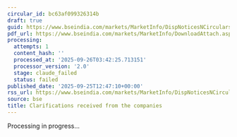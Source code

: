 ```yaml
---
circular_id: bc63af099326314b
draft: true
guid: https://www.bseindia.com/markets/MarketInfo/DispNoticesNCirculars.aspx?Noticeid={4E200365-78AE-4080-9ECF-6282CABC2C4E}&noticeno=20250925-37&dt=09/25/2025&icount=37&totcount=65&flag=0
pdf_url: https://www.bseindia.com/markets/MarketInfo/DownloadAttach.aspx?id=20250925-37&attachedId=cd63bb88-9619-4a8f-a746-12fd19562274
processing:
  attempts: 1
  content_hash: ''
  processed_at: '2025-09-26T03:42:25.713151'
  processor_version: '2.0'
  stage: claude_failed
  status: failed
published_date: '2025-09-25T12:47:10+00:00'
rss_url: https://www.bseindia.com/markets/MarketInfo/DispNoticesNCirculars.aspx?Noticeid={4E200365-78AE-4080-9ECF-6282CABC2C4E}&noticeno=20250925-37&dt=09/25/2025&icount=37&totcount=65&flag=0
source: bse
title: Clarifications received from the companies
---
```


Processing in progress...